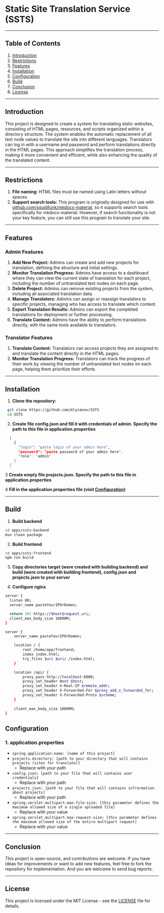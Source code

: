 # Static Site Translation Service (SSTS)

****

## Table of Contents
1. [Introduction](#introduction)
2. [Restrictions](#restrictions)
3. [Features](#features)
4. [Installation](#installation)
5. [Configuration](#configuration)
6. [Build](#build)
7. [Conclusion](#conclusion)
8. [License](#license)

****

## Introduction

This project is designed to create a system for translating static websites, consisting of HTML pages, resources, and scripts organized within a directory structure. The system enables the automatic replacement of all text node values to translate the site into different languages. Translators can log in with a username and password and perform translations directly in the HTML pages. This approach simplifies the translation process, making it more convenient and efficient, while also enhancing the quality of the translated content.

****

## Restrictions

1. **File naming:** HTML files must be named using Latin letters without spaces.
2. **Support search tools:** This program is originally designed for use with [github.com/squidfunk/mkdocs-material](https://github.com/squidfunk/mkdocs-material), so it supports search tools specifically for mkdocs-material. However, if search functionality is not your key feature, you can still use this program to translate your site. 

****

## Features

### Admin Features

1. **Add New Project:** Admins can create and add new projects for translation, defining the structure and initial settings.
2. **Monitor Translation Progress:** Admins have access to a dashboard where they can view the current state of translation for each project, including the number of untranslated text nodes on each page.
3. **Delete Project:** Admins can remove existing projects from the system, including all associated translation data.
4. **Manage Translators:** Admins can assign or reassign translators to specific projects, managing who has access to translate which content.
5. **Export Translation Results:** Admins can export the completed translations for deployment or further processing.
6. **Translate Content:** Admins have the ability to perform translations directly, with the same tools available to translators.

### Translator Features
1. **Translate Content:** Translators can access projects they are assigned to and translate the content directly in the HTML pages.
2. **Monitor Translation Progress:** Translators can track the progress of their work by viewing the number of untranslated text nodes on each page, helping them prioritize their efforts.

****

## Installation

1. **Clone the repository:**
 ```bash
  git clone https://github.com/mlysanov/SSTS
  cd SSTS
  ```
   
2. **Create file config.json and fill it with credentials of admin. Specify the path to this file in application.properties**
  ```bash
    [
      {
        "login": "paste login of your admin here",
        "password": "paste password of your admin here",
        "role": "admin"
      }
    ]
   ```

3 **Create empty file projects.json. Specify the path to this file in application.properties**

4 **Fill in the application.properties file (visit [Configuration](#configuration))**

****

## Build

1. **Build backend**
  ```bash
  cd apps/ssts-backend
  mvn clean package
  ```
2. **Build frontend**
  ```bash
  cd apps/ssts-frontend
  npm run build
  ```

3. **Copy directories target (were created with building backend) and build (were created with building frontend), config.json and projects.json to your server**

4. **Configure nginx**
  ```bash
  server {
    listen 80;
    server_name pasteYourIPOrDomen;

    return 301 https://$host$request_uri;
    client_max_body_size 10000M;
  }

  server {
      server_name pasteYourIPOrDomen;
  
      location / {
          root /home/app/frontend;
          index index.html;
          try_files $uri $uri/ /index.html;
      }
  
      location /api/ {
          proxy_pass http://localhost:8080;
          proxy_set_header Host $host;
          proxy_set_header X-Real-IP $remote_addr;
          proxy_set_header X-Forwarded-For $proxy_add_x_forwarded_for;
          proxy_set_header X-Forwarded-Proto $scheme;
      }
      
      client_max_body_size 10000M;
  }
  ```

## Configuration

### 1. application.properties

- `spring.application.name: [name of this project]`
- `projects.directory: [path to your directory that will contains projects (sites for translate)]`
    - Replace with your path
- `config.json: [path to your file that will contains user credentials]`
    - Replace with your path
- `projects.json: [path to your file that will contains infrormation about projects]`
    - Replace with your path
- `spring.servlet.multipart.max-file-size: [this parameter defines the maximum allowed size of a single uploaded file]`
    - Replace with your value
- `spring.servlet.multipart.max-request-size: [this parameter defines the maximum allowed size of the entire multipart request]`
    - Replace with your value

****

## Conclusion

This project is open-source, and contributions are welcome. If you have ideas for improvements or want to add new features, feel free to fork the repository for implementation. And you are welcome to send bug reports.

****

## License

This project is licensed under the MIT License - see the [LICENSE](LICENSE) file for details.

